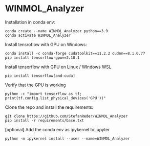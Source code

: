 # WINMOL_Analyzer

Installation in conda env:

    conda create --name WINMOL_Analyzer python==3.9
    conda activate WINMOL_Analyzer

Install tensroflow with GPU on Windows:
    
    conda install -c conda-forge cudatoolkit==11.2.2 cudnn==8.1.0.77
    pip install tensorflow-gpu==2.10.1

Install tensorflow with GPU on Linux / WIndows WSL
    
    pip install tensorflow[and-cuda]

Verify that the GPU is working

    python -c "import tensorflow as tf; print(tf.config.list_physical_devices('GPU'))"

Clone the repo and install the requirements:

    git clone https://github.com/StefanReder/WINMOL_Analyzer
    pip install -r requirements/base.txt
    
[optional] Add the conda env as ipykernel to jupyter 
  
    python -m ipykernel install --user --name=WINMOL_Analyzer
    
